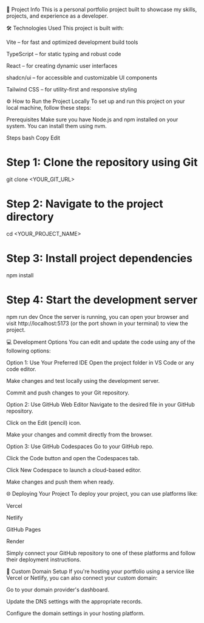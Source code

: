 📌 Project Info
This is a personal portfolio project built to showcase my skills, projects, and experience as a developer.

🛠️ Technologies Used
This project is built with:

Vite – for fast and optimized development build tools

TypeScript – for static typing and robust code

React – for creating dynamic user interfaces

shadcn/ui – for accessible and customizable UI components

Tailwind CSS – for utility-first and responsive styling

⚙️ How to Run the Project Locally
To set up and run this project on your local machine, follow these steps:

Prerequisites
Make sure you have Node.js and npm installed on your system. You can install them using nvm.

Steps
bash
Copy
Edit
# Step 1: Clone the repository using Git
git clone <YOUR_GIT_URL>

# Step 2: Navigate to the project directory
cd <YOUR_PROJECT_NAME>

# Step 3: Install project dependencies
npm install

# Step 4: Start the development server
npm run dev
Once the server is running, you can open your browser and visit http://localhost:5173 (or the port shown in your terminal) to view the project.

💻 Development Options
You can edit and update the code using any of the following options:

Option 1: Use Your Preferred IDE
Open the project folder in VS Code or any code editor.

Make changes and test locally using the development server.

Commit and push changes to your Git repository.

Option 2: Use GitHub Web Editor
Navigate to the desired file in your GitHub repository.

Click on the Edit (pencil) icon.

Make your changes and commit directly from the browser.

Option 3: Use GitHub Codespaces
Go to your GitHub repo.

Click the Code button and open the Codespaces tab.

Click New Codespace to launch a cloud-based editor.

Make changes and push them when ready.

🌐 Deploying Your Project
To deploy your project, you can use platforms like:

Vercel

Netlify

GitHub Pages

Render

Simply connect your GitHub repository to one of these platforms and follow their deployment instructions.

🔗 Custom Domain Setup
If you're hosting your portfolio using a service like Vercel or Netlify, you can also connect your custom domain:

Go to your domain provider's dashboard.

Update the DNS settings with the appropriate records.

Configure the domain settings in your hosting platform.